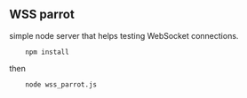 ## WSS parrot

simple node server that helps testing WebSocket connections.

```
    npm install
```
then
```
    node wss_parrot.js
```
